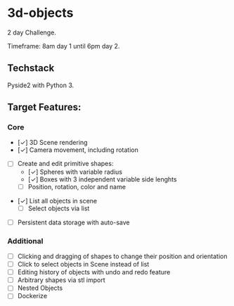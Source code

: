 # 3d-objects

2 day Challenge.

Timeframe: 8am day 1 until 6pm day 2.

## Techstack

Pyside2 with Python 3.

## Target Features:

### Core

 * [✓] 3D Scene rendering
 * [✓] Camera movement, including rotation
 * [ ] Create and edit primitive shapes:
    * [✓] Spheres with variable radius
    * [✓] Boxes with 3 independent variable side lenghts
    * [ ] Position, rotation, color and name
 * [✓] List all objects in scene
   * [ ] Select objects via list
 * [ ] Persistent data storage with auto-save

### Additional

 * [ ] Clicking and dragging of shapes to change their position and orientation
 * [ ] Click to select objects in Scene instead of list
 * [ ] Editing history of objects with undo and redo feature
 * [ ] Arbitrary shapes via stl import
 * [ ] Nested Objects
 * [ ] Dockerize